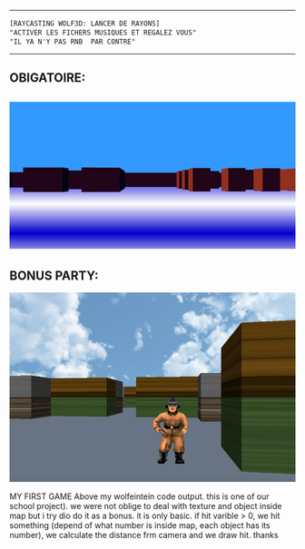 ---------------------------------------------------------
	[RAYCASTING WOLF3D: LANCER DE RAYONS]
	"ACTIVER LES FICHERS MUSIQUES ET REGALEZ VOUS"
	"IL YA N'Y PAS RNB  PAR CONTRE"
--------------------------------------------------------
OBIGATOIRE:
--------------------------------------------------------

![alt tag](myoutput/image2.png)
----------------------------------------------------------
BONUS PARTY:
----------------------------------------------------------
![alt tag](myoutput/image1.png)


MY FIRST GAME 
Above my wolfeintein code output. this is one of our school project).
we were not oblige to deal with texture and object inside map but i try dio do it as a  bonus.
it is only basic.
if hit varible > 0, we hit something (depend of what number is inside map, each object has its number), we calculate the distance frm camera and we draw hit.
thanks
